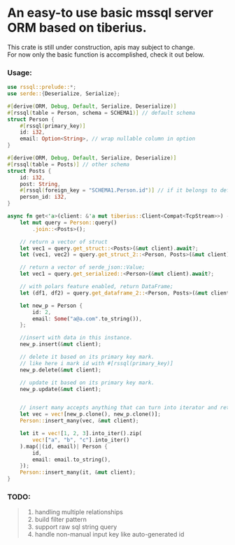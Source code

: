 # An easy-to use basic mssql server ORM based on tiberius.  

This crate is still under construction, apis may subject to change.   
For now only the basic function is accomplished, check it out below.
### Usage:

```rust
use rssql::prelude::*;
use serde::{Deserialize, Serialize};

#[derive(ORM, Debug, Default, Serialize, Deserialize)]
#[rssql(table = Person, schema = SCHEMA1)] // default schema
struct Person {
    #[rssql(primary_key)]
    id: i32,
    email: Option<String>, // wrap nullable column in option
}

#[derive(ORM, Debug, Default, Serialize, Deserialize)]
#[rssql(table = Posts)] // other schema
struct Posts {
    id: i32,
    post: String,
    #[rssql(foreign_key = "SCHEMA1.Person.id")] // if it belongs to default schema, just write TABLE.COLUMN
    person_id: i32,
}

async fn get<'a>(client: &'a mut tiberius::Client<Compat<TcpStream>>) -> RssqlResult<()> {
    let mut query = Person::query()
        .join::<Posts>();

    // return a vector of struct
    let vec1 = query.get_struct::<Posts>(&mut client).await?;
    let (vec1, vec2) = query.get_struct_2::<Person, Posts>(&mut client).await?;

    // return a vector of serde_json::Value;
    let vec1 = query.get_serialized::<Person>(&mut client).await?;

    // with polars feature enabled, return DataFrame;
    let (df1, df2) = query.get_dataframe_2::<Person, Posts>(&mut client).await?;

    let new_p = Person {
        id: 2,
        email: Some("a@a.com".to_string()),
    };

    //insert with data in this instance.
    new_p.insert(&mut client);

    // delete it based on its primary key mark.
    // like here i mark id with #[rssql(primary_key)]
    new_p.delete(&mut client);

    // update it based on its primary key mark.
    new_p.update(&mut client);


    // insert many accepts anything that can turn into iterator and return specific type, here is <Person>
    let vec = vec![new_p.clone(), new_p.clone()];
    Person::insert_many(vec, &mut client);

    let it = vec![1, 2, 3].into_iter().zip(
        vec!["a", "b", "c"].into_iter()
    ).map(|(id, email)| Person {
        id,
        email: email.to_string(),
    });
    Person::insert_many(it, &mut client);
}


```


### TODO:
> 1. handling multiple relationships
> 2. build filter pattern
> 3. support raw sql string query
> 4. handle non-manual input key like auto-generated id